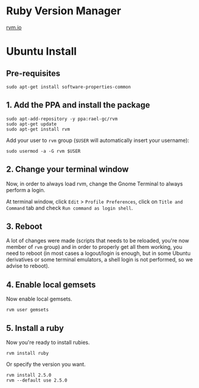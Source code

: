 # Ruby Version Manager

[rvm.io](https://rvm.io/)

# Ubuntu Install

## Pre-requisites

```term
sudo apt-get install software-properties-common
```

## 1. Add the PPA and install the package

```term
sudo apt-add-repository -y ppa:rael-gc/rvm
sudo apt-get update
sudo apt-get install rvm
```

Add your user to `rvm` group (`$USER` will automatically insert your username):

```term
sudo usermod -a -G rvm $USER
```    

## 2. Change your terminal window

Now, in order to always load rvm, change the Gnome Terminal to always perform a login.

At terminal window, click `Edit` > `Profile Preferences`, click on `Title and Command` tab and check `Run command as login shell`.

## 3. Reboot

A lot of changes were made (scripts that needs to be reloaded, you're now member of `rvm` group) and in order to properly get all them working, you need to reboot (in most cases a logout/login is enough, but in some Ubuntu derivatives or some terminal emulators, a shell login is not performed, so we advise to reboot).

## 4. Enable local gemsets

Now enable local gemsets.

```term
rvm user gemsets
```

## 5. Install a ruby

Now you're ready to install rubies.

```term
rvm install ruby
```

Or specify the version you want.

```term
rvm install 2.5.0
rvm --default use 2.5.0
```
